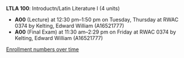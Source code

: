 **LTLA 100**: Introductn/Latin Literature I (4 units)

- **A00** (Lecture) at 12:30 pm–1:50 pm on Tuesday, Thursday at RWAC 0374 by Kelting, Edward William (A16521777)
- **A00** (Final Exam) at 11:30 am–2:29 pm on Friday at RWAC 0374 by Kelting, Edward William (A16521777)

[Enrollment numbers over time](./LTLA100.tsv)
